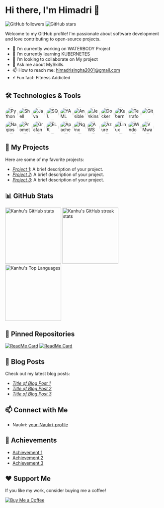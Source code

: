 # Hi there, I'm Himadri 👋

![GitHub followers](https://img.shields.io/github/followers/HimadriSingha?style=social)
![GitHub stars](https://img.shields.io/github/stars/HimadriSingha?style=social)

Welcome to my GitHub profile! I'm passionate about software development and love contributing to open-source projects.

- 🔭 I’m currently working on WATERBODY Project
- 🌱 I’m currently learning KUBERNETES
- 👯 I’m looking to collaborate on My project
- 💬 Ask me about MySkills.
- 📫 How to reach me: himadrisingha2001@gmail.com
- ⚡ Fun fact: Fitness Addicted

## 🛠️ Technologies & Tools

<p align="left">
  <img src="https://img.shields.io/badge/-Python-333?style=for-the-badge&logo=python&logoColor=3776AB&labelColor=000&color=000" alt="Python" style="border-radius: 50%;" height="40"/>
  <img src="https://img.shields.io/badge/-Shell_Scripting-333?style=for-the-badge&logo=gnu-bash&logoColor=4EAA25&labelColor=000&color=000" alt="Shell Scripting" style="border-radius: 50%;" height="40"/>
  <img src="https://img.shields.io/badge/-Java-333?style=for-the-badge&logo=java&logoColor=007396&labelColor=000&color=000" alt="Java" style="border-radius: 50%;" height="40"/>
  <img src="https://img.shields.io/badge/-SQL-333?style=for-the-badge&logo=postgresql&logoColor=4169E1&labelColor=000&color=000" alt="SQL" style="border-radius: 50%;" height="40"/>
  <img src="https://img.shields.io/badge/-YAML-333?style=for-the-badge&logo=yaml&logoColor=FFFF00&labelColor=000&color=000" alt="YAML" style="border-radius: 50%;" height="40"/>

  <img src="https://img.shields.io/badge/-Ansible-333?style=for-the-badge&logo=ansible&logoColor=EE0000&labelColor=000&color=000" alt="Ansible" style="border-radius: 50%;" height="40"/>
  <img src="https://img.shields.io/badge/-Jenkins-333?style=for-the-badge&logo=jenkins&logoColor=D24939&labelColor=000&color=000" alt="Jenkins" style="border-radius: 50%;" height="40"/>
  <img src="https://img.shields.io/badge/-Docker-333?style=for-the-badge&logo=docker&logoColor=2496ED&labelColor=000&color=000" alt="Docker" style="border-radius: 50%;" height="40"/>
  <img src="https://img.shields.io/badge/-Kubernetes-333?style=for-the-badge&logo=kubernetes&logoColor=326CE5&labelColor=000&color=000" alt="Kubernetes" style="border-radius: 50%;" height="40"/>
  <img src="https://img.shields.io/badge/-Terraform-333?style=for-the-badge&logo=terraform&logoColor=623CE4&labelColor=000&color=000" alt="Terraform" style="border-radius: 50%;" height="40"/>
  <img src="https://img.shields.io/badge/-Git-333?style=for-the-badge&logo=git&logoColor=F05032&labelColor=000&color=000" alt="Git" style="border-radius: 50%;" height="40"/>
  <img src="https://img.shields.io/badge/-Nagios-333?style=for-the-badge&logo=nagios&logoColor=00C957&labelColor=000&color=000" alt="Nagios" style="border-radius: 50%;" height="40"/>
  <img src="https://img.shields.io/badge/-Prometheus-333?style=for-the-badge&logo=prometheus&logoColor=E6522C&labelColor=000&color=000" alt="Prometheus" style="border-radius: 50%;" height="40"/>
  <img src="https://img.shields.io/badge/-Grafana-333?style=for-the-badge&logo=grafana&logoColor=F46800&labelColor=000&color=000" alt="Grafana" style="border-radius: 50%;" height="40"/>
  <img src="https://img.shields.io/badge/-ELK_Stack-333?style=for-the-badge&logo=elastic&logoColor=005571&labelColor=000&color=000" alt="ELK Stack" style="border-radius: 50%;" height="40"/>
  <img src="https://img.shields.io/badge/-Apache_HTTP_Server-333?style=for-the-badge&logo=apache&logoColor=D22128&labelColor=000&color=000" alt="Apache HTTP Server" style="border-radius: 50%;" height="40"/>
  <img src="https://img.shields.io/badge/-Nginx-333?style=for-the-badge&logo=nginx&logoColor=009639&labelColor=000&color=000" alt="Nginx" style="border-radius: 50%;" height="40"/>

  <img src="https://img.shields.io/badge/-AWS-333?style=for-the-badge&logo=amazon-aws&logoColor=FF9900&labelColor=000&color=000" alt="AWS" style="border-radius: 50%;" height="40"/>
  <img src="https://img.shields.io/badge/-Azure-333?style=for-the-badge&logo=microsoft-azure&logoColor=0078D4&labelColor=000&color=000" alt="Azure" style="border-radius: 50%;" height="40"/>
  <img src="https://img.shields.io/badge/-Linux-333?style=for-the-badge&logo=linux&logoColor=FCC624&labelColor=000&color=000" alt="Linux" style="border-radius: 50%;" height="40"/>
  <img src="https://img.shields.io/badge/-Windows_Server-333?style=for-the-badge&logo=windows&logoColor=0078D6&labelColor=000&color=000" alt="Windows Server" style="border-radius: 50%;" height="40"/>
  <img src="https://img.shields.io/badge/-VMware-333?style=for-the-badge&logo=vmware&logoColor=607078&labelColor=000&color=000" alt="VMware" style="border-radius: 50%;" height="40"/>
</p>

## 🚀 My Projects

Here are some of my favorite projects:

- [*Project 1*](https://login.bc-pl.com): A brief description of your project.
- [*Project 2*](https://aqua.bc-pl.com): A brief description of your project.
- [*Project 3*](https://water.bc-pl.com): A brief description of your project.

## 📊 GitHub Stats

<p align="left">
  <img src="https://github-readme-stats.vercel.app/api?username=7735Kanhu&show_icons=true&theme=radical" alt="Kanhu's GitHub stats" height="180em"/>
  <img src="https://github-readme-streak-stats.herokuapp.com/?user=7735Kanhu&theme=radical" alt="Kanhu's GitHub streak stats" height="180em"/>
  <img src="https://github-readme-stats.vercel.app/api/top-langs/?username=7735Kanhu&layout=compact&theme=radical" alt="Kanhu's Top Languages" height="180em"/>
</p>

## 🌟 Pinned Repositories

[![ReadMe Card](https://github-readme-stats.vercel.app/api/pin/?username=7735Kanhu&repo=project1&theme=radical)](https://github.com/7735Kanhu/project1)
[![ReadMe Card](https://github-readme-stats.vercel.app/api/pin/?username=7735Kanhu&repo=project2&theme=radical)](https://github.com/7735Kanhu/project2)

## 📝 Blog Posts

Check out my latest blog posts:

- [*Title of Blog Post 1*](https://link-to-blog1.com)
- [*Title of Blog Post 2*](https://link-to-blog2.com)
- [*Title of Blog Post 3*](https://link-to-blog3.com)

## 📫 Connect with Me

- Naukri: [your-Naukri-profile](https://www.naukri.com/mnjuser/profile?id=&altresid)

## 🏅 Achievements

- [Achievement 1](https://link-to-achievement)
- [Achievement 2](https://link-to-achievement)
- [Achievement 3](https://link-to-achievement)

## ❤️ Support Me

If you like my work, consider buying me a coffee!

[![Buy Me a Coffee](https://img.shields.io/badge/Buy%20Me%20a%20Coffee-donate-yellow?style=flat&logo=buy-me-a-coffee)](https://www.buymeacoffee.com/yourprofile)
